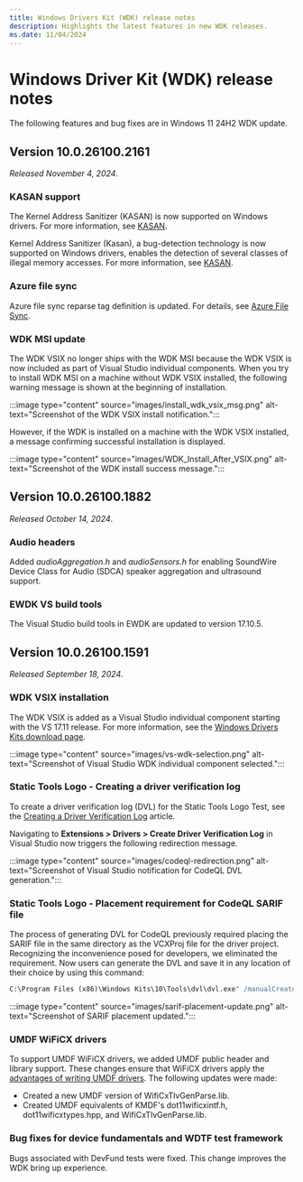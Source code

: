 ```yaml
---
title: Windows Drivers Kit (WDK) release notes
description: Highlights the latest features in new WDK releases.
ms.date: 11/04/2024
---
```


# Windows Driver Kit (WDK) release notes

The following features and bug fixes are in Windows 11 24H2 WDK update.

## Version 10.0.26100.2161

*Released November 4, 2024*.

### KASAN support

The Kernel Address Sanitizer (KASAN) is now supported on Windows drivers. For more information, see [KASAN](./devtest/kasan.md).

Kernel Address Sanitizer (Kasan), a bug-detection technology is now supported on Windows drivers, enables the detection of several classes of illegal memory accesses. For more information, see [KASAN](./devtest/kasan.md).

### Azure file sync

Azure file sync reparse tag definition is updated. For details, see [Azure File Sync](https://support.microsoft.com/topic/azure-file-sync-agent-v18-2-release-july-2024-613d00dc-998b-4885-86b9-73750195baf5).

### WDK MSI update

The WDK VSIX no longer ships with the WDK MSI because the WDK VSIX is now included as part of Visual Studio individual components. When you try to install WDK MSI on a machine without WDK VSIX installed, the following warning message is shown at the beginning of installation.

:::image type="content" source="images/install_wdk_vsix_msg.png" alt-text="Screenshot of the WDK VSIX install notification.":::

However, if the WDK is installed on a machine with the WDK VSIX installed, a message confirming successful installation is displayed.

:::image type="content" source="images/WDK_Install_After_VSIX.png" alt-text="Screenshot of the WDK install success message.":::

## Version 10.0.26100.1882

*Released October 14, 2024*.

### Audio headers

Added *audioAggregation.h* and *audioSensors.h* for enabling SoundWire Device Class for Audio (SDCA) speaker aggregation and ultrasound support.

### EWDK VS build tools

The Visual Studio build tools in EWDK are updated to version 17.10.5.

## Version 10.0.26100.1591

*Released September 18, 2024*.

### WDK VSIX installation

The WDK VSIX is added as a Visual Studio individual component starting with the VS 17.11 release. For more information, see the [Windows Drivers Kits download page](download-the-wdk.md).

:::image type="content" source="images/vs-wdk-selection.png" alt-text="Screenshot of Visual Studio WDK individual component selected.":::

### Static Tools Logo - Creating a driver verification log

To create a driver verification log (DVL) for the Static Tools Logo Test, see the [Creating a Driver Verification Log](./develop/creating-a-driver-verification-log.md) article.

Navigating to **Extensions > Drivers > Create Driver Verification Log** in Visual Studio now triggers the following redirection message.

:::image type="content" source="images/codeql-redirection.png" alt-text="Screenshot of Visual Studio notification for CodeQL DVL generation.":::

### Static Tools Logo - Placement requirement for CodeQL SARIF file

The process of generating DVL for CodeQL previously required placing the SARIF file in the same directory as the VCXProj file for the driver project. Recognizing the inconvenience posed for developers, we eliminated the requirement. Now users can generate the DVL and save it in any location of their choice by using this command:

```cmd
C:\Program Files (x86)\Windows Kits\10\Tools\dvl\dvl.exe" /manualCreate `<driverName>` `<driverArchitecture>` /`<path to sarif file>`'\
```

:::image type="content" source="images/sarif-placement-update.png" alt-text="Screenshot of SARIF placement updated.":::

### UMDF WiFiCX drivers

To support UMDF WiFiCX drivers, we added UMDF public header and library support. These changes ensure that WiFiCX drivers apply the [advantages of writing UMDF drivers](./wdf/advantages-of-writing-umdf-drivers.md). The following updates were made:

- Created a new UMDF version of WifiCxTlvGenParse.lib.
- Created UMDF equivalents of KMDF's dot11wificxintf.h, dot11wificxtypes.hpp, and WifiCxTlvGenParse.lib.

### Bug fixes for device fundamentals and WDTF test framework

Bugs associated with DevFund tests were fixed. This change improves the WDK bring up experience.
